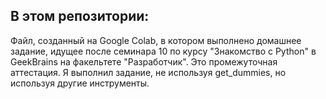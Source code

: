 ## В этом репозитории:
Файл, созданный на Google Colab, в котором выполнено домашнее задание, идущее после семинара 10 по курсу "Знакомство с Python" в GeekBrains на факельтете "Разработчик". Это промежуточная аттестация. Я выполнил задание, не используя get_dummies, но используя другие инструменты.